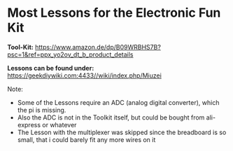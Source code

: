 # Most Lessons for the Electronic Fun Kit

<b>Tool-Kit:</b> https://www.amazon.de/dp/B09WRBHS7B?psc=1&ref=ppx_yo2ov_dt_b_product_details

<b>Lessons can be found under: </b> https://geekdiywiki.com:4433//wiki/index.php/Miuzei

Note: 
* Some of the Lessons require an ADC (analog digital converter), which the pi is missing.
* Also the ADC is not in the Toolkit itself, but could be bought from ali-express or whatever
* The Lesson with the multiplexer was skipped since the breadboard is so small, that i could barely fit any more wires on it